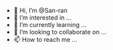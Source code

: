 - 👋 Hi, I’m @San-ran
- 👀 I’m interested in ...
- 🌱 I’m currently learning ...
- 💞️ I’m looking to collaborate on ...
- 📫 How to reach me ...

<!---
San-ran/San-ran is a ✨ special ✨ repository because its `README.md` (this file) appears on your GitHub profile.
You can click the Preview link to take a look at your changes.
--->
